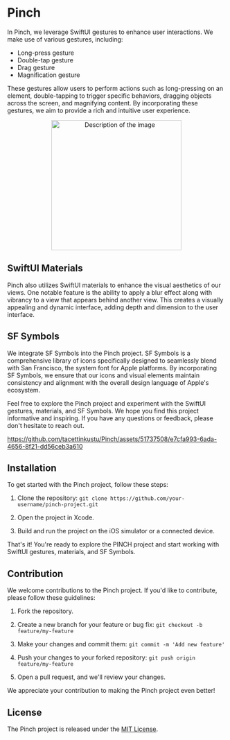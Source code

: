 # Pinch

In Pinch, we leverage SwiftUI gestures to enhance user interactions. We make use of various gestures, including:

- Long-press gesture
- Double-tap gesture
- Drag gesture
- Magnification gesture

These gestures allow users to perform actions such as long-pressing on an element, double-tapping to trigger specific behaviors, dragging objects across the screen, and magnifying content. By incorporating these gestures, we aim to provide a rich and intuitive user experience.

<p align="center">
  <img src="https://github.com/tacettinkustu/PINCH/assets/51737508/fe696032-99ce-4a6d-8ceb-935d3762b65f" alt="Description of the image" width="300">
</p>

## SwiftUI Materials

Pinch also utilizes SwiftUI materials to enhance the visual aesthetics of our views. One notable feature is the ability to apply a blur effect along with vibrancy to a view that appears behind another view. This creates a visually appealing and dynamic interface, adding depth and dimension to the user interface.

## SF Symbols

We integrate SF Symbols into the Pinch project. SF Symbols is a comprehensive library of icons specifically designed to seamlessly blend with San Francisco, the system font for Apple platforms. By incorporating SF Symbols, we ensure that our icons and visual elements maintain consistency and alignment with the overall design language of Apple's ecosystem.

Feel free to explore the Pinch project and experiment with the SwiftUI gestures, materials, and SF Symbols. We hope you find this project informative and inspiring. If you have any questions or feedback, please don't hesitate to reach out.


https://github.com/tacettinkustu/Pinch/assets/51737508/e7cfa993-6ada-4656-8f21-dd56ceb3a610


## Installation

To get started with the Pinch project, follow these steps:

1. Clone the repository:
```git clone https://github.com/your-username/pinch-project.git```

2. Open the project in Xcode.

3. Build and run the project on the iOS simulator or a connected device.

That's it! You're ready to explore the PINCH project and start working with SwiftUI gestures, materials, and SF Symbols.

## Contribution

We welcome contributions to the Pinch project. If you'd like to contribute, please follow these guidelines:

1. Fork the repository.

2. Create a new branch for your feature or bug fix:
```git checkout -b feature/my-feature```

3. Make your changes and commit them:
```git commit -m 'Add new feature'```

4. Push your changes to your forked repository:
```git push origin feature/my-feature```

5. Open a pull request, and we'll review your changes.

We appreciate your contribution to making the Pinch project even better!

## License

The Pinch project is released under the [MIT License](LICENSE).
